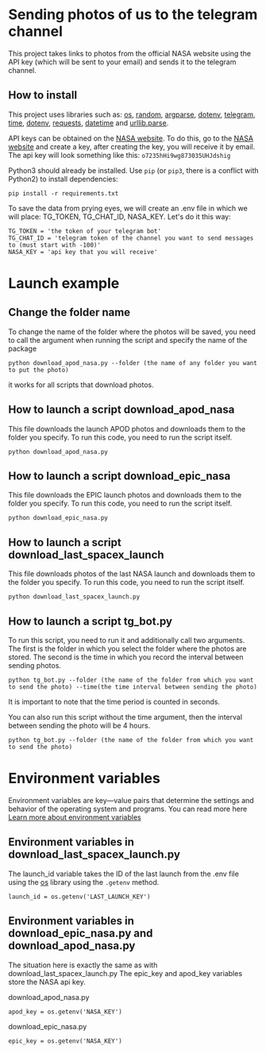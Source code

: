 # Sending photos of us to the telegram channel
This project takes links to photos from the official NASA website using the API key (which will be sent to your email) and sends it to the telegram channel.
## How to install
This project uses libraries such as: [os](https://docs.python.org/3/library/os.html), [random](https://python-scripts.com/random?ysclid=m0zhzk6iqx773448571), [argparse](https://docs.python.org/3/library/argparse.html), [dotenv](https://betterdatascience-page.pages.dev/python-dotenv/), [telegram](https://timeweb.cloud/tutorials/python/kak-sozdat-telegram-bota-na-python), [time](https://pythonru.com/osnovy/modul-time-v-python?ysclid=m0zjkf98rz969569317), [dotenv](https://python.plainenglish.io/managing-api-keys-and-secrets-in-python-using-the-dotenv-library-a-beginners-guide-33890401cd15), [requests](https://python-scripts.com/requests?ysclid=lyr2i4f3us982315000), [datetime](https://pythonru.com/primery/kak-ispolzovat-modul-datetime-v-python?ysclid=m0zjls6tc6502083556) and [urllib.parse](https://docs.python.org/3/library/urllib.parse.html).

API keys can be obtained on the [NASA website](https://api.nasa.gov/). To do this, go to the [NASA website](https://api.nasa.gov/) and create a key, after creating the key, you will receive it by email. The api key will look something like this: `o7235hHi9wg873035UHJdshig`

Python3 should already be installed. Use `pip` (or `pip3`, there is a conflict with Python2) to install dependencies:
```
pip install -r requirements.txt
```
To save the data from prying eyes, we will create an .env file in which we will place: TG_TOKEN, TG_CHAT_ID, NASA_KEY.
Let's do it this way: 
```
TG_TOKEN = 'the token of your telegram bot'
TG_CHAT_ID = 'telegram token of the channel you want to send messages to (must start with -100)'
NASA_KEY = 'api key that you will receive'
```
# Launch example
## Change the folder name
To change the name of the folder where the photos will be saved, you need to call the argument when running the script and specify the name of the package
```
python download_apod_nasa.py --folder (the name of any folder you want to put the photo)
```
it works for all scripts that download photos.
## How to launch a script download_apod_nasa
This file downloads the launch APOD photos and downloads them to the folder you specify. To run this code, you need to run the script itself.
```
python download_apod_nasa.py
```
## How to launch a script download_epic_nasa
This file downloads the EPIC launch photos and downloads them to the folder you specify. To run this code, you need to run the script itself.
```
python download_epic_nasa.py
```
## How to launch a script download_last_spacex_launch
This file downloads photos of the last NASA launch and downloads them to the folder you specify. To run this code, you need to run the script itself.
```
python download_last_spacex_launch.py
```
## How to launch a script tg_bot.py
To run this script, you need to run it and additionally call two arguments. The first is the folder in which you select the folder where the photos are stored. The second is the time in which you record the interval between sending photos.
```
python tg_bot.py --folder (the name of the folder from which you want to send the photo) --time(the time interval between sending the photo)
```
It is important to note that the time period is counted in seconds.

You can also run this script without the time argument, then the interval between sending the photo will be 4 hours.
```
python tg_bot.py --folder (the name of the folder from which you want to send the photo)
```
# Environment variables
Environment variables are key—value pairs that determine the settings and behavior of the operating system and programs. You can read more here [Learn more about environment variables](https://habr.com/ru/companies/gnivc/articles/792082/)
## Environment variables in download_last_spacex_launch.py
The launch_id variable takes the ID of the last launch from the .env file using the [os](https://docs.python.org/3/library/os.html) library using the `.getenv` method.
```
launch_id = os.getenv('LAST_LAUNCH_KEY')
```
## Environment variables in download_epic_nasa.py and download_apod_nasa.py
The situation here is exactly the same as with download_last_spacex_launch.py The epic_key and apod_key variables store the NASA api key.

download_apod_nasa.py
```
apod_key = os.getenv('NASA_KEY')
```
download_epic_nasa.py
```
epic_key = os.getenv('NASA_KEY')
```

